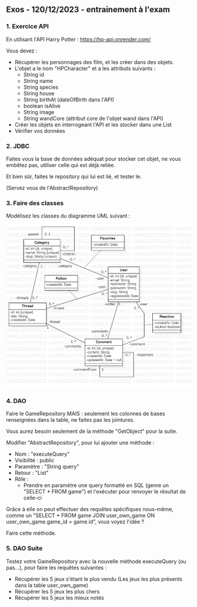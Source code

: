 ## Exos - 120/12/2023 - entrainement à l'exam


### 1. Exercice API


En utilisant l'API Harry Potter : https://hp-api.onrender.com/


Vous devez :
- Récupérer les personnages des film, et les créer dans des objets.
- L'objet a le nom "HPCharacter" et a les attributs suivants :
  - String id
  - String name
  - String species
  - String house
  - String birthAt (dateOfBirth dans l'API)
  - boolean isAlive
  - String image
  - String wandCore (attribut core de l'objet wand dans l'API)
- Créer les objets en interrogeant l'API et les stocker dans une List<HPCharacter>
- Vérifier vos données


### 2. JDBC


Faites vous la base de données adéquat pour stocker cet objet, ne vous embêtez pas, utiliser celle qui est déjà reliée.


Et bien sûr, faites le repository qui lui est lié, et tester le.


(Servez vous de l'AbstractRepository)


### 3. Faire des classes 


Modélisez les classes du diagramme UML suivant :


![img_2.png](img_2.png)



### 4. DAO


Faire le GameRepository MAIS : seulement les colonnes de bases renseignées dans la table, ne faites pas les jointures.


Vous aurez besoin seulement de la méthode "GetObject" pour la suite.


Modifier "AbstractRepository", pour lui ajouter une méthode :


- Nom : "executeQuery"
- Visibilité : public
- Paramètre : "String query"
- Retour : "List<T>"
- Rôle :
  - Prendre en paramètre une query formatté en SQL (genre un "SELECT * FROM game") et l'exécuter pour renvoyer le résultat de celle-ci


Grâce à elle on peut effectuer des requêtes spécifiques nous-même, comme un "SELECT * FROM game JOIN user_own_game ON user_own_game.game_id = game.id", vous voyez l'idée ?


Faire cette méthode.


### 5. DAO Suite


Testez votre GameRepository avec la nouvelle méthode executeQuery (ou pas...), pour faire les requêtes suivantes :
- Récupérer les 5 jeux s'étant le plus vendu (Les jeux les plus présents dans la table user_own_game)
- Récupérer les 5 jeux les plus chers
- Récupérer les 5 jeux les mieux notés





